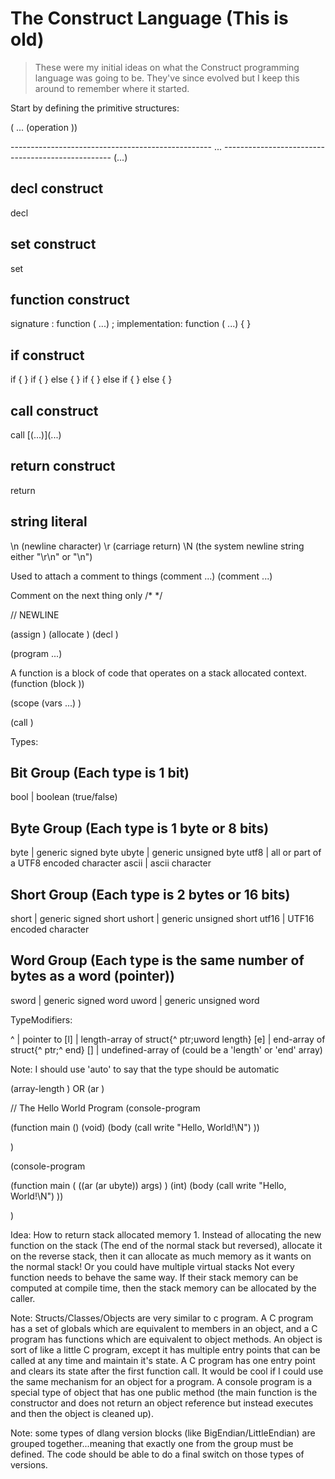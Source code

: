 # The Construct Language (This is old)

> These were my initial ideas on what the Construct programming language was going to be.
> They've since evolved but I keep this around to remember where it started.

Start by defining the primitive structures:

(<name> <required-args>... (operation <args>))

<type>
--------------------------------------------------
...

<return-types>
--------------------------------------------------
<type>
(<type>...)

decl construct
--------------------------------------------------
decl <options> <type> <name> <value>

set construct
--------------------------------------------------
set <targets> <sources>

function construct
--------------------------------------------------
signature     : function <return-types> <name> (<arg-type> <arg-name>...) <options>;
implementation: function <return-types> <name> (<arg-type> <arg-name>...) <options> { <implementation> }

if construct
--------------------------------------------------
if <condition> <options> { <body> }
if <condition> <options> { <body> } else <options> { <body> }
if <condition> <options> { <body> } else if <condition> <options> { <body> } else { <body> }

call construct
--------------------------------------------------
call <function-name> <options> [(<outputs>...)](<values>...)

return construct
--------------------------------------------------
return <options> <expression>



string literal
--------------------------------------------------
\n (newline character)
\r (carriage return)
\N (the system newline string either "\r\n" or "\n")



Used to attach a comment to things
(comment <comment-string> <things>...)
(comment <comment-string> <things>...)

Comment on the next thing only
/* <comment-string> */ <thing>

// <comment-string> NEWLINE <thing>

(assign <destination> <source>)
(allocate <size> <name>)
(decl <type> <name>)

(program <instructions>...)



A function is a block of code that operates on a stack allocated context.
(function <input-args> <output-args> (block <body>))


(scope (vars <vars>...) <statements>)

(call <function-name>)

Types:

Bit Group (Each type is 1 bit)
--------------------------------------------------
bool       | boolean (true/false)

Byte Group (Each type is 1 byte or 8 bits)
--------------------------------------------------
byte       | generic signed byte
ubyte      | generic unsigned byte
utf8       | all or part of a UTF8 encoded character
ascii      | ascii character

Short Group (Each type is 2 bytes or 16 bits)
--------------------------------------------------
short      | generic signed short
ushort     | generic unsigned short
utf16      | UTF16 encoded character

Word Group (Each type is the same number of bytes as a word (pointer))
--------------------------------------------------
sword      | generic signed word
uword      | generic unsigned word

TypeModifiers:

^ <type>   | pointer to <type>
[l] <type> | length-array of <type> struct{^<type> ptr;uword length}
[e] <type> | end-array of <type> struct{^<type> ptr;^<type> end}
[] <type>  | undefined-array of <type> (could be a 'length' or 'end' array)

Note: I should use 'auto' to say that the type should be automatic

(array-length <type>) OR (ar <type>)

// The Hello World Program
(console-program

(function main () (void) (body
	(call write "Hello, World!\N")
))

)

(console-program

(function main ( ((ar (ar ubyte)) args) ) (int) (body
	(call write "Hello, World!\N")
))

)



Idea: How to return stack allocated memory
	1. Instead of allocating the new function on the stack (The end of the normal stack but reversed), allocate it on the reverse stack, then it can allocate as much memory as it wants on the normal stack!  Or you could have multiple virtual stacks
Not every function needs to behave the same way.  If their stack memory can be computed at compile time, then the stack memory can be allocated by the caller.

Note: Structs/Classes/Objects are very similar to c program.  A C program has a set of globals which are equivalent to members in an object, and a C program has functions which are equivalent to object methods.  An object is sort of like a little C program, except it has multiple entry points that can be called at any time and maintain it's state.  A C program has one entry point and clears its state after the first function call.  It would be cool if I could use the same mechanism for an object for a program.  A console program is a special type of object that has one public method (the main function is the constructor and does not return an object reference but instead executes and then the object is cleaned up).

Note: some types of dlang version blocks (like BigEndian/LittleEndian) are grouped together...meaning that exactly one from the group must be defined.  The code should be able to do a final switch on those types of versions.
